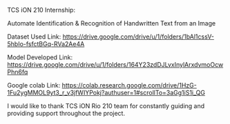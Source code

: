 TCS iON 210 Internship:

Automate Identification & Recognition of Handwritten Text from an Image

Dataset Used Link: https://drive.google.com/drive/u/1/folders/1bAl1cssV-5hbIo-fsfctBGq-RVa2Ae4A

Model Developed Link: https://drive.google.com/drive/u/1/folders/164Y23zdDJLvxInylArxdvmoOcwPhn6fq

Google colab Link: https://colab.research.google.com/drive/1HzG-1Fu2ygMMOL9yt3_r_v3jfWIYPokj?authuser=1#scrollTo=3aGg1iS1i_QG

I would like to thank TCS iON Rio 210 team for constantly guiding and providing support throughout the project.

